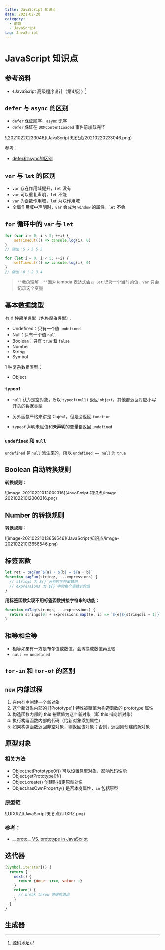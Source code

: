 ```yaml
---
title: JavaScript 知识点
date: 2021-02-20
category:
  - 前端
  - JavaScript
tag: JavaScript
---
```


# JavaScript 知识点

## 参考资料

- 《JavaScript 高级程序设计（第4版）》[^1]

[^1]: [源码地址](https://www.ituring.com.cn/book/2472)

## `defer` 与 `async` 的区别

- `defer` 保证顺序，`async` 无序
- `defer` 保证在 `DOMContentLoaded` 事件前加载完毕

![20210220233046](JavaScript 知识点/20210220233046.png)

参考：

- [defer和async的区别](https://segmentfault.com/q/1010000000640869)

## `var` 与 `let` 的区别

- `var` 存在作用域提升，`let` 没有
- `var` 可以重复声明，`let` 不能
- `var` 为函数作用域，`let` 为块作用域
- 全局作用域中声明时，`var` 会成为 `window` 的属性，`let` 不会

## `for` 循环中的 `var` 与 `let`

```js
for (var i = 0; i < 5; ++i) {
	setTimeout(() => console.log(i), 0)
}
// 输出：5 5 5 5 5

for (let i = 0; i < 5; ++i) {
	setTimeout(() => console.log(i), 0)
}
// 输出：0 1 2 3 4
```

> **我的理解：**因为 lambda 表达式会对 `let` 记录一个当时的值，`var` 只会记录这个变量

## 基本数据类型

有 6 种简单类型（也称原始类型）：

- Undefined：只有一个值 `undefined`
- Null：只有一个值 `null`
- Boolean：只有 `true` 和 `false`
- Number
- String
- Symbol

1 种复杂数据类型：

- Object

### `typeof`

- `null` 认为是空对象，所以 `typeof(null)` 返回 `object`，其他都返回对应小写开头的数据类型
- 另外函数严格来讲是 Object，但是会返回 `function`

- `typeof` 声明未赋值和**未声明**的变量都返回 `undefined`

### `undefined` 和 `null`

`undefined` 是 `null` 派生来的，所以 `undefined == null` 为 `true`

## Boolean 自动转换规则

**转换规则：**

![image-20210221012000316](JavaScript 知识点/image-20210221012000316.png)

## Number 的转换规则

**转换规则：**

![image-20210221013656546](JavaScript 知识点/image-20210221013656546.png)

## 标签函数

```js
let ret = tagFun`${a} + ${b} = ${a + b}`
function tagFun(strings, ...expressions) {
  // strings 为 ${} 分割的字符串数组
  // expressions 为 ${} 中的每个表达式的值
}
```

**用标签函数实现不用标签函数拼接字符串的功能：**

```js
function noTag(strings, ...expressions) { 
  return strings[0] + expressions.map((e, i) => `${e}${strings[i + 1]}`).join(''); 
}
```

## 相等和全等

- 相等如果有一方是布尔值或数值，会转换成数值再比较
- `null == undefined`

## `for-in` 和 `for-of` 的区别

## `new` 内部过程

1. 在内存中创建一个新对象
2. 这个新对象内部的 [[Prototype]] 特性被赋值为构造函数的 prototype 属性
3. 构造函数内部的 this 被赋值为这个新对象（即 this 指向新对象）
4. 执行构造函数内部的代码（给新对象添加属性）
5. 如果构造函数返回非空对象，则返回该对象；否则，返回刚创建的新对象

## 原型对象

### 相关方法

- Object.setPrototypeOf() 可以设置原型对象，影响代码性能
- Object.getPrototypeOf()
- Object.create() 创建时指定原型对象
- Object.hasOwnProperty() 是否本身属性，`in` 包括原型

### 原型链

![UfXRZ](JavaScript 知识点/UfXRZ.png)

### 参考：

- [\_\_proto\_\_ VS. prototype in JavaScript](https://stackoverflow.com/questions/9959727/proto-vs-prototype-in-javascript)

## 迭代器

```js
[Symbol.iterator]() {
  return {
    next() {
      return {done: true, value: 1}
    }
    return() {
      // break throw 等提前退出
    }
  }
}
```

## 生成器

